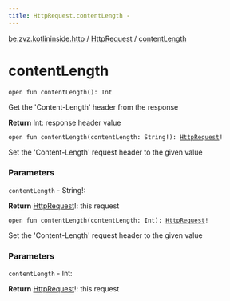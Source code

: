 ```yaml
---
title: HttpRequest.contentLength - 
---
```


[be.zvz.kotlininside.http](../index.html) / [HttpRequest](index.html) / [contentLength](./content-length.html)

# contentLength

`open fun contentLength(): Int`

Get the 'Content-Length' header from the response

**Return**
Int: response header value

`open fun contentLength(contentLength: String!): `[`HttpRequest`](index.html)`!`

Set the 'Content-Length' request header to the given value

### Parameters

`contentLength` - String!:

**Return**
[HttpRequest](index.html)!: this request

`open fun contentLength(contentLength: Int): `[`HttpRequest`](index.html)`!`

Set the 'Content-Length' request header to the given value

### Parameters

`contentLength` - Int:

**Return**
[HttpRequest](index.html)!: this request

